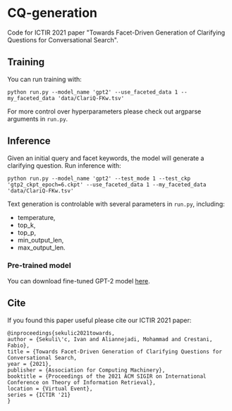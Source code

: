# CQ-generation
Code for ICTIR 2021 paper "Towards Facet-Driven Generation of Clarifying Questions for Conversational Search". 

## Training
You can run training with:
```
python run.py --model_name 'gpt2' --use_faceted_data 1 --my_faceted_data 'data/ClariQ-FKw.tsv' 
```

For more control over hyperparameters please check out argparse arguments in `run.py`.

## Inference
Given an initial query and facet keywords, the model will generate a clarifying question. Run inference with:
```
python run.py --model_name 'gpt2' --test_mode 1 --test_ckp 'gtp2_ckpt_epoch=6.ckpt' --use_faceted_data 1 --my_faceted_data 'data/ClariQ-FKw.tsv' 
```

Text generation is controlable with several parameters in `run.py`, including:
* temperature,
* top_k,
* top_p,
* min_output_len,
* max_output_len.

### Pre-trained model
You can download fine-tuned GPT-2 model [here](https://drive.switch.ch/index.php/s/cWDW7orKF0YjfsX).

## Cite
If you found this paper useful please cite our ICTIR 2021 paper:
```
@inproceedings{sekulic2021towards,
author = {Sekuli\'c, Ivan and Aliannejadi, Mohammad and Crestani, Fabio},
title = {Towards Facet-Driven Generation of Clarifying Questions for Conversational Search,
year = {2021},
publisher = {Association for Computing Machinery},
booktitle = {Proceedings of the 2021 ACM SIGIR on International Conference on Theory of Information Retrieval},
location = {Virtual Event},
series = {ICTIR '21}
}
```
